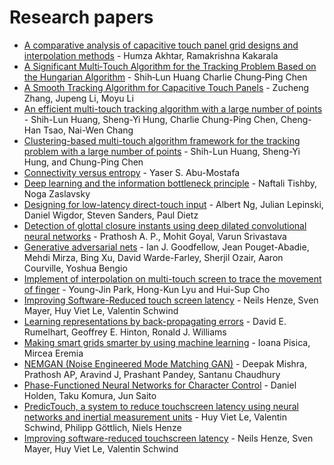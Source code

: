 # Research papers

* [A comparative analysis of capacitive touch panel grid designs and interpolation methods](https://ieeexplore.ieee.org/document/7026172) - Humza Akhtar, Ramakrishna Kakarala
* [A Significant Multi‐Touch Algorithm for the Tracking Problem Based on the Hungarian Algorithm](https://doi.org/10.1002/j.2168-0159.2013.tb06534.x) - Shih‐Lun Huang  Charlie Chung‐Ping Chen
* [A Smooth Tracking Algorithm for Capacitive Touch Panels](https://www.atlantis-press.com/proceedings/ceie-16/25872614) - Zucheng Zhang, Jupeng Li, Moyu Li
* [An efficient multi-touch tracking algorithm with a large number of points](https://ieeexplore.ieee.org/document/7034205) - Shih-Lun Huang, Sheng-Yi Hung, Charlie Chung-Ping Chen, Cheng-Han Tsao, Nai-Wen Chang
* [Clustering-based multi-touch algorithm framework for the tracking problem with a large number of points](https://dl.acm.org/citation.cfm?id=2755917) - Shih-Lun Huang, Sheng-Yi Hung, and Chung-Ping Chen
* [Connectivity versus entropy](https://papers.nips.cc/paper/63-connectivity-versus-entropy) - Yaser S. Abu-Mostafa
* [Deep learning and the information bottleneck principle](https://ieeexplore.ieee.org/document/7133169) - Naftali Tishby, Noga Zaslavsky
* [Designing for low-latency direct-touch input](https://dl.acm.org/citation.cfm?id=2380174) - Albert Ng, Julian Lepinski, Daniel Wigdor, Steven Sanders, Paul Dietz
* [Detection of glottal closure instants using deep dilated convolutional neural networks](https://arxiv.org/abs/1804.10147) - Prathosh A. P., Mohit Goyal, Varun Srivastava
* [Generative adversarial nets](https://arxiv.org/abs/1406.2661) - Ian J. Goodfellow, Jean Pouget-Abadie, Mehdi Mirza, Bing Xu, David Warde-Farley, Sherjil Ozair, Aaron Courville, Yoshua Bengio
* [Implement of interpolation on multi-touch screen to trace the movement of finger](https://ieeexplore.ieee.org/document/6950607) - Young-Jin Park, Hong-Kun Lyu and Hui-Sup Cho
* [Improving Software-Reduced touch screen latency](https://dl.acm.org/citation.cfm?id=3098279.3122150) - Neils Henze, Sven Mayer, Huy Viet Le, Valentin Schwind
* [Learning representations by back-propagating errors](https://www.nature.com/articles/323533a0) - David E. Rumelhart, Geoffrey E. Hinton, Ronald J. Williams
* [Making smart grids smarter by using machine learning](https://ieeexplore.ieee.org/document/6125536) - Ioana Pisica, Mircea Eremia
* [NEMGAN (Noise Engineered Mode Matching GAN)](https://arxiv.org/abs/1811.03692) - Deepak Mishra, Prathosh AP, Aravind J, Prashant Pandey, Santanu Chaudhury
* [Phase-Functioned Neural Networks for Character Control](https://dl.acm.org/citation.cfm?id=3073663) - Daniel Holden, Taku Komura, Jun Saito
* [PredicTouch, a system to reduce touchscreen latency using neural networks and inertial measurement units](https://dl.acm.org/citation.cfm?id=3134138) - Huy Viet Le, Valentin Schwind, 	Philipp Göttlich, Niels Henze
* [Improving software-reduced touchscreen latency](https://dl.acm.org/citation.cfm?id=3098279.3122150) - Neils Henze, Sven Mayer, Huy Viet Le, Valentin Schwind